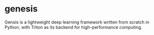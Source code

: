 # genesis
Gensis is a lightweight deep learning framework written from scratch in Python, with Triton as its backend for high-performance computing.
